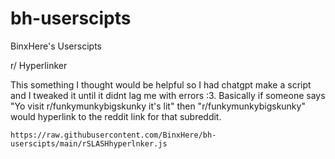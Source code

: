 # bh-userscipts
BinxHere's Userscipts

r/ Hyperlinker

This something I thought would be helpful so I had chatgpt make a script and I tweaked it until it didnt lag me with errors :3. Basically if someone says "Yo visit r/funkymunkybigskunky it's lit" then "r/funkymunkybigskunky" would hyperlink to the reddit link for that subreddit.

``https://raw.githubusercontent.com/BinxHere/bh-userscipts/main/rSLASHhyperlnker.js``
